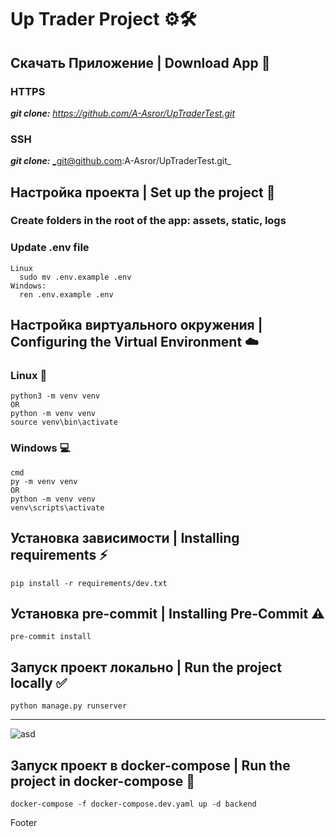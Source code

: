 # Up Trader Project ⚙️🛠️

##  Скачать Приложение | Download App 📖
### **HTTPS**
_**git clone:**_ _https://github.com/A-Asror/UpTraderTest.git_

### **SSH**
_**git clone:**_ _git@github.com:A-Asror/UpTraderTest.git_

##  Настройка проекта | Set up the project 🔨
### **Create folders in the root of the app: assets, static, logs**
### **Update .env file**
```shell
Linux
  sudo mv .env.example .env
Windows:
  ren .env.example .env
```

##  Настройка виртуального окружения | Configuring the Virtual Environment ☁️
### **Linux 🐧**
```shell
python3 -m venv venv
OR
python -m venv venv
source venv\bin\activate
```
### **Windows 💻**
```shell
cmd
py -m venv venv
OR
python -m venv venv
venv\scripts\activate
```

##  Установка зависимости | Installing requirements ⚡️
```shell
pip install -r requirements/dev.txt
```

##  Установка pre-commit | Installing Pre-Commit ⚠️️
```shell
pre-commit install
```

##  Запуск проект локально | Run the project locally ✅
``` shell
python manage.py runserver
```

---
![asd](https://d1.awsstatic.com/acs/characters/Logos/Docker-Logo_Horizontel_279x131.b8a5c41e56b77706656d61080f6a0217a3ba356d.png)
##  Запуск проект в docker-compose | Run the project in docker-compose 🐳
```shell
docker-compose -f docker-compose.dev.yaml up -d backend
```
Footer
